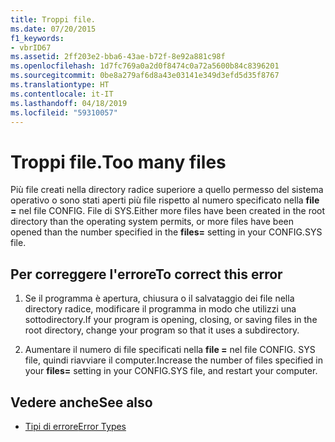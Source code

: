 ```yaml
---
title: Troppi file.
ms.date: 07/20/2015
f1_keywords:
- vbrID67
ms.assetid: 2ff203e2-bba6-43ae-b72f-8e92a881c98f
ms.openlocfilehash: 1d7fc769a0a2d0f8474c0a72a5600b84c8396201
ms.sourcegitcommit: 0be8a279af6d8a43e03141e349d3efd5d35f8767
ms.translationtype: HT
ms.contentlocale: it-IT
ms.lasthandoff: 04/18/2019
ms.locfileid: "59310057"
---
```

# <a name="too-many-files"></a><span data-ttu-id="9d378-102">Troppi file.</span><span class="sxs-lookup"><span data-stu-id="9d378-102">Too many files</span></span>
<span data-ttu-id="9d378-103">Più file creati nella directory radice superiore a quello permesso del sistema operativo o sono stati aperti più file rispetto al numero specificato nella **file =** nel file CONFIG. File di SYS.</span><span class="sxs-lookup"><span data-stu-id="9d378-103">Either more files have been created in the root directory than the operating system permits, or more files have been opened than the number specified in the **files=** setting in your CONFIG.SYS file.</span></span>  
  
## <a name="to-correct-this-error"></a><span data-ttu-id="9d378-104">Per correggere l'errore</span><span class="sxs-lookup"><span data-stu-id="9d378-104">To correct this error</span></span>  
  
1. <span data-ttu-id="9d378-105">Se il programma è apertura, chiusura o il salvataggio dei file nella directory radice, modificare il programma in modo che utilizzi una sottodirectory.</span><span class="sxs-lookup"><span data-stu-id="9d378-105">If your program is opening, closing, or saving files in the root directory, change your program so that it uses a subdirectory.</span></span>  
  
2. <span data-ttu-id="9d378-106">Aumentare il numero di file specificati nella **file =** nel file CONFIG. SYS file, quindi riavviare il computer.</span><span class="sxs-lookup"><span data-stu-id="9d378-106">Increase the number of files specified in your **files=** setting in your CONFIG.SYS file, and restart your computer.</span></span>  
  
## <a name="see-also"></a><span data-ttu-id="9d378-107">Vedere anche</span><span class="sxs-lookup"><span data-stu-id="9d378-107">See also</span></span>

- [<span data-ttu-id="9d378-108">Tipi di errore</span><span class="sxs-lookup"><span data-stu-id="9d378-108">Error Types</span></span>](../../../visual-basic/programming-guide/language-features/error-types.md)
